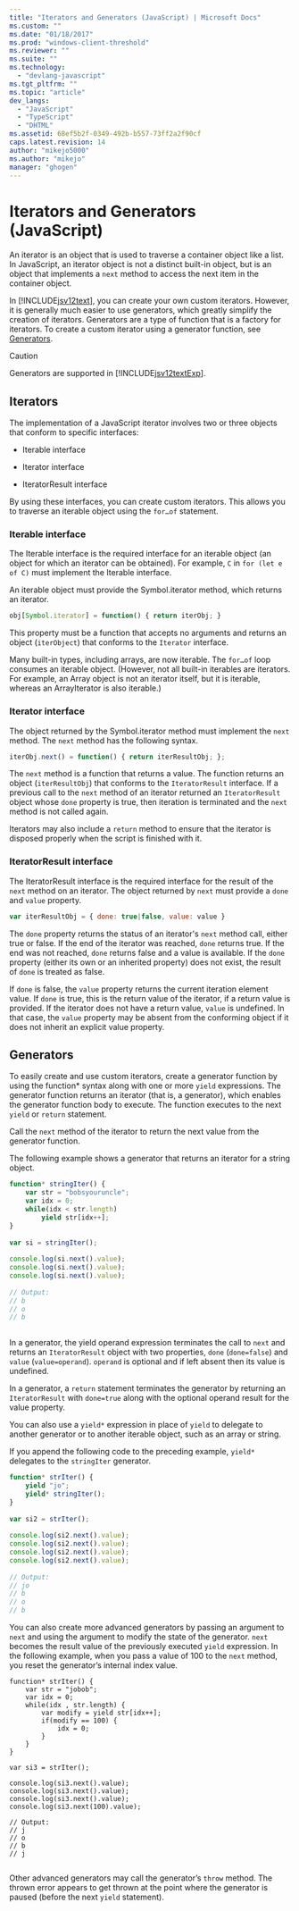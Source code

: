 ```yaml
---
title: "Iterators and Generators (JavaScript) | Microsoft Docs"
ms.custom: ""
ms.date: "01/18/2017"
ms.prod: "windows-client-threshold"
ms.reviewer: ""
ms.suite: ""
ms.technology: 
  - "devlang-javascript"
ms.tgt_pltfrm: ""
ms.topic: "article"
dev_langs: 
  - "JavaScript"
  - "TypeScript"
  - "DHTML"
ms.assetid: 68ef5b2f-0349-492b-b557-73ff2a2f90cf
caps.latest.revision: 14
author: "mikejo5000"
ms.author: "mikejo"
manager: "ghogen"
---
```

# Iterators and Generators (JavaScript)
An iterator is an object that is used to traverse a container object like a list. In JavaScript, an iterator object is not a distinct built-in object, but is an object that implements a `next` method to access the next item in the container object.  
  
 In [!INCLUDE[jsv12text](../../javascript/includes/jsv12text-md.md)], you can create your own custom iterators. However, it is generally much easier to use generators, which greatly simplify the creation of iterators. Generators are a type of function that is a factory for iterators. To create a custom iterator using a generator function, see [Generators](#Generators).  
  
> [!CAUTION]
>  Generators are supported in [!INCLUDE[jsv12textExp](../../javascript/includes/jsv12textexp-md.md)].  
  
## Iterators  
 The implementation of a JavaScript iterator involves two or three objects that conform to specific interfaces:  
  
-   Iterable interface  
  
-   Iterator interface  
  
-   IteratorResult interface  
  
 By using these interfaces, you can create custom iterators. This allows you to traverse an iterable object using the `for…of` statement.  
  
### Iterable interface  
 The Iterable interface is the required interface for an iterable object (an object for which an iterator can be obtained). For example, `C` in `for (let e of C)` must implement the Iterable interface.  
  
 An iterable object must provide the Symbol.iterator method, which returns an iterator.  
  
```JavaScript  
obj[Symbol.iterator] = function() { return iterObj; }  
```  
  
 This property must be a function that accepts no arguments and returns an object (`iterObject`) that conforms to the `Iterator` interface.  
  
 Many built-in types, including arrays, are now iterable. The `for…of` loop consumes an iterable object. (However, not all built-in iterables are iterators. For example, an Array object is not an iterator itself, but it is iterable, whereas an ArrayIterator is also iterable.)  
  
### Iterator interface  
 The object returned by the Symbol.iterator method must implement the `next` method. The `next` method has the following syntax.  
  
```JavaScript  
iterObj.next() = function() { return iterResultObj; };  
```  
  
 The `next` method is a function that returns a value. The function returns an object (`iterResultObj`) that conforms to the `IteratorResult` interface. If a previous call to the `next` method of an iterator returned an `IteratorResult` object whose `done` property is true, then iteration is terminated and the `next` method is not called again.  
  
 Iterators may also include a `return` method to ensure that the iterator is disposed properly when the script is finished with it.  
  
### IteratorResult interface  
 The IteratorResult interface is the required interface for the result of the `next` method on an iterator. The object returned by `next` must provide a `done` and `value` property.  
  
```JavaScript  
var iterResultObj = { done: true|false, value: value }  
```  
  
 The `done` property returns the status of an iterator's `next` method call, either true or false. If the end of the iterator was reached, `done` returns true. If the end was not reached, `done` returns false and a value is available. If the `done` property (either its own or an inherited property) does not exist, the result of `done` is treated as false.  
  
 If `done` is false, the `value` property returns the current iteration element value. If `done` is true, this is the return value of the iterator, if a return value is provided. If the iterator does not have a return value, `value` is undefined. In that case, the `value` property may be absent from the conforming object if it does not inherit an explicit value property.  
  
<a name="Generators"></a>   
## Generators  
 To easily create and use custom iterators, create a generator function by using the function* syntax along with one or more `yield` expressions. The generator function returns an iterator (that is, a generator), which enables the generator function body to execute. The function executes to the next `yield` or `return` statement.  
  
 Call the `next` method of the iterator to return the next value from the generator function.  
  
 The following example shows a generator that returns an iterator for a string object.  
  
```JavaScript  
function* stringIter() {  
    var str = "bobsyouruncle";  
    var idx = 0;  
    while(idx < str.length)  
        yield str[idx++];  
}  
  
var si = stringIter();  
  
console.log(si.next().value);  
console.log(si.next().value);  
console.log(si.next().value);  
  
// Output:  
// b  
// o  
// b  
  
```  
  
 In a generator, the yield operand expression terminates the call to `next` and returns an `IteratorResult` object with two properties, `done` (`done=false`) and `value` (`value=operand`). `operand` is optional and if left absent then its value is undefined.  
  
 In a generator, a `return` statement terminates the generator by returning an `IteratorResult` with `done=true` along with the optional operand result for the value property.  
  
 You can also use a `yield*` expression in place of `yield` to delegate to another generator or to another iterable object, such as an array or string.  
  
 If you append the following code to the preceding example, `yield*` delegates to the `stringIter` generator.  
  
```JavaScript  
function* strIter() {  
    yield "jo";  
    yield* stringIter();  
}  
  
var si2 = strIter();  
  
console.log(si2.next().value);  
console.log(si2.next().value);  
console.log(si2.next().value);  
console.log(si2.next().value);  
  
// Output:  
// jo  
// b  
// o  
// b  
```  
  
 You can also create more advanced generators by passing an argument to `next` and using the argument to modify the state of the generator. `next` becomes the result value of the previously executed `yield` expression. In the following example, when you pass a value of 100 to the `next` method, you reset the generator’s internal index value.  
  
```  
function* strIter() {  
    var str = "jobob";  
    var idx = 0;  
    while(idx , str.length) {  
        var modify = yield str[idx++];  
        if(modify == 100) {  
            idx = 0;  
        }  
    }
}
  
var si3 = strIter();  
  
console.log(si3.next().value);  
console.log(si3.next().value);  
console.log(si3.next().value);  
console.log(si3.next(100).value);  
  
// Output:  
// j  
// o  
// b  
// j  
  
```  
  
 Other advanced generators may call the generator’s `throw` method. The thrown error appears to get thrown at the point where the generator is paused (before the next `yield` statement).
